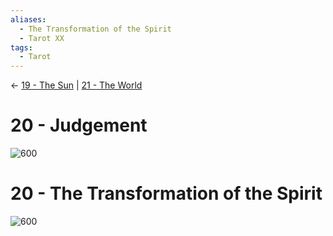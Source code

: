 ```yaml
---
aliases:
  - The Transformation of the Spirit
  - Tarot XX
tags:
  - Tarot
---
```

<- [19 - The Sun](19%20-%20The%20Sun.md) | [21 - The World](21%20-%20The%20World.md)
# 20 - Judgement
![600](Classic%20Tarot%20Images/20-judgement.jpg)
# 20 - The Transformation of the Spirit
![600](LOO%20Tarot%20Images/tarot20.jpg)